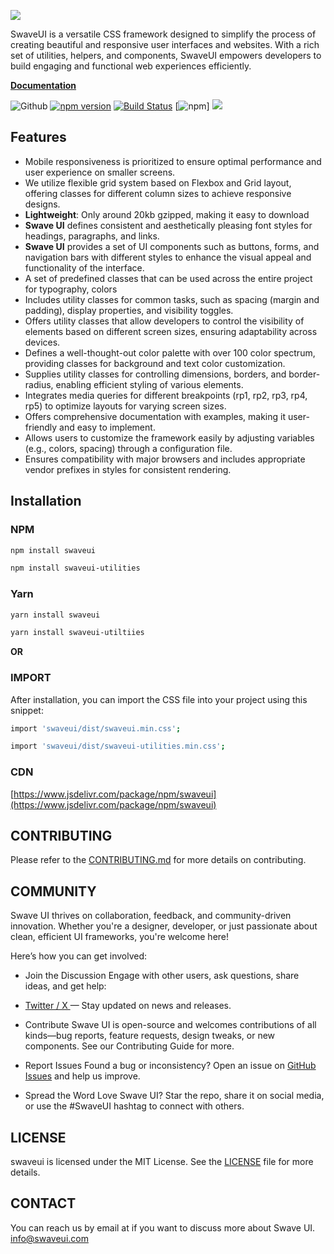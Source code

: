 <a href="https://swaveui.com" target="_blank"><img src="https://swaveui.com/assets/images/swaveui-logo.png" class="sw-img sw-wd-40" /></a>

SwaveUI is a versatile CSS framework designed to simplify the process of creating beautiful and responsive user interfaces and websites. With a rich set of utilities, helpers, and components, SwaveUI empowers developers to build engaging and functional web experiences efficiently.

<a href="https://swaveui.com/docs" target="_blank"><strong>Documentation</strong></a>

![Github](https://img.shields.io/github/v/release/toubielawbar/swaveui?logo=SwaveUI)
[![npm version](https://img.shields.io/npm/v/swaveui?logo=npm&logoColor=fff)](https://www.npmjs.com/package/swaveui)
[![Build Status](https://img.shields.io/github/actions/workflow/status/toubielawbar/swaveui/js.yml?branch=main&label=JS%20Tests&logo=github)](https://github.com/toubielawbar/swaveui/actions/workflows/js.yml?query=workflow%3AJS+branch%3Amain)
[![npm](https://img.shields.io/npm/dm/swaveui.svg)]
[![](https://data.jsdelivr.com/v1/package/npm/swaveui/badge)](https://www.jsdelivr.com/package/npm/swaveui)

## Features
- Mobile  responsiveness is prioritized to ensure optimal performance and user experience on smaller screens.
- We utilize flexible grid system based on Flexbox and Grid layout, offering classes for different column sizes to achieve responsive designs.
- **Lightweight**: Only around 20kb gzipped, making it easy to download
- **Swave UI** defines consistent and aesthetically pleasing font styles for headings, paragraphs, and links.
- **Swave UI** provides a set of UI components such as buttons, forms, and navigation bars with different styles to enhance the visual appeal and functionality of the interface.
- A set of predefined classes that can be used across the entire project for typography, colors
- Includes utility classes for common tasks, such as spacing (margin and padding), display properties, and visibility toggles.
- Offers utility classes that allow developers to control the visibility of elements based on different screen sizes, ensuring adaptability across devices.
- Defines a well-thought-out color palette with over 100 color spectrum, providing classes for background and text color customization.
- Supplies utility classes for controlling dimensions, borders, and border-radius, enabling efficient styling of various elements.
- Integrates media queries for different breakpoints (rp1, rp2, rp3, rp4, rp5) to optimize layouts for varying screen sizes.
- Offers comprehensive documentation with examples, making it user-friendly and easy to implement.
- Allows users to customize the framework easily by adjusting variables (e.g., colors, spacing) through a configuration file.
- Ensures compatibility with major browsers and includes appropriate vendor prefixes in styles for consistent rendering.


## Installation

### NPM
```sh
npm install swaveui
```

```sh
npm install swaveui-utilities
```

### Yarn
```sh
yarn install swaveui
```

```sh
yarn install swaveui-utiltiies
```

**OR**

### IMPORT
After installation, you can import the CSS file into your project using this snippet:

```sh
import 'swaveui/dist/swaveui.min.css';
```

```sh
import 'swaveui/dist/swaveui-utilities.min.css';
```

### CDN
[https://www.jsdelivr.com/package/npm/swaveui](https://www.jsdelivr.com/package/npm/swaveui)

## CONTRIBUTING
Please refer to the [CONTRIBUTING.md](https://github.com/toubielawbar/swaveui/blob/main/.github/CONTRIBUTING.md) for more details on contributing.

## COMMUNITY
Swave UI thrives on collaboration, feedback, and community-driven innovation. Whether you're a designer, developer, or just passionate about clean, efficient UI frameworks, you're welcome here!

Here’s how you can get involved:

- Join the Discussion
Engage with other users, ask questions, share ideas, and get help:
- <a href="https://x.com/swaveUI">Twitter / X </a> — Stay updated on news and releases.

- Contribute
Swave UI is open-source and welcomes contributions of all kinds—bug reports, feature requests, design tweaks, or new components. See our Contributing Guide for more.

- Report Issues
Found a bug or inconsistency? Open an issue on <a href="https://github.com/toubielawbar/swaveui/issues">GitHub Issues</a> and help us improve.

- Spread the Word
Love Swave UI? Star the repo, share it on social media, or use the #SwaveUI hashtag to connect with others.


## LICENSE
swaveui is licensed under the MIT License. See the [LICENSE](https://github.com/toubielawbar/swaveui/blob/main/.github/LICENSE) file for more details.

## CONTACT
You can reach us by email at if you want to discuss more about Swave UI. [info@swaveui.com](mailto:info@swaveui.com)
